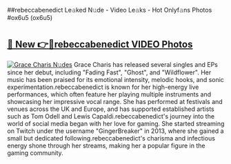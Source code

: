 ##rebeccabenedict Le𝚊ked N𝚞de - Video Le𝚊ks - Hot Onlyf𝚊ns Photos #ox6u5 (ox6u5)

# <h2><a href="https://mediaupload.pro?title=rebeccabenedict&ref=9FEB">🔗 New 👉🔴rebeccabenedict VIDEO Photos</a></h2>

[![Grace Charis N𝚞des](https://i.imgur.com/rIISA9y.gif)](https://mediaupload.pro?title=rebeccabenedict&ref=9FEB)
Grace Charis has released several singles and EPs since her debut, including "Fading Fast", "Ghost", and "Wildflower". Her music has been praised for its emotional intensity, melodic hooks, and sonic experimentation.rebeccabenedict is known for her high-energy live performances, which often feature her playing multiple instruments and showcasing her impressive vocal range. She has performed at festivals and venues across the UK and Europe, and has supported established artists such as Tom Odell and Lewis Capaldi.rebeccabenedict's journey into the world of social media began with her love for gaming. She started streaming on Twitch under the username "GingerBreaker" in 2013, where she gained a small but dedicated following.rebeccabenedict's charisma and infectious energy shone through her streams, making her a popular figure in the gaming community.